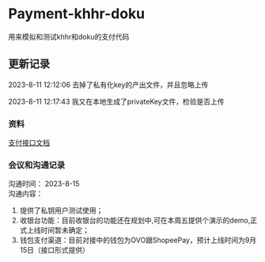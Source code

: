 # Payment-khhr-doku
用来模拟和测试khhr和doku的支付代码
## 更新记录
2023-8-11 12:12:06
去掉了私有化key的产出文件，并且忽略上传

2023-8-11 12:17:43
我又在本地生成了privateKey文件，检验是否上传


### 资料

[支付接口文档](http://developer.lightspeedtransfer.com/apiDocs/web/#/616175687/266264116)


### 会议和沟通记录
沟通时间：
2023-8-15</br>
沟通内容：
1. 提供了私钥用户测试使用；
2. 收银台功能：目前收银台的功能还在规划中,可在本周五提供个演示的demo,正式上线时间暂未确定；
3. 钱包支付渠道：目前对接中的钱包为OVO跟ShopeePay，预计上线时间为9月15日（接口形式提供）


